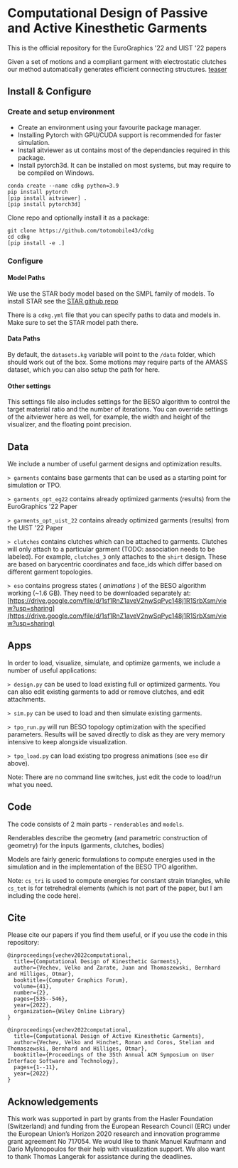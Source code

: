 # Computational Design of Passive and Active Kinesthetic Garments
This is the official repository for the EuroGraphics '22 and UIST '22 papers

Given a set of motions and a compliant garment with electrostatic clutches our method automatically generates efficient connecting structures. 
[teaser](./figures/teaser.png)


## Install & Configure
### Create and setup environment
- Create an environment using your favourite package manager.
- Installing Pytorch with GPU/CUDA support is recommended for faster simulation.
- Install aitviewer as ut contains most of the dependancies required in this package.
- Install pytorch3d. It can be installed on most systems, but may require to be compiled on Windows. 
``` 
conda create --name cdkg python=3.9  
pip install pytorch
[pip install aitviewer] .
[pip install pytorch3d]
```

Clone repo and optionally install it as a package: 
```
git clone https://github.com/totomobile43/cdkg
cd cdkg
[pip install -e .]
```

### Configure
#### Model Paths
We use the STAR body model based on the SMPL family of models. To install STAR see the
[STAR github repo](https://github.com/ahmedosman/STAR)

There is a `cdkg.yml` file that you can specify paths to data and models in. Make sure to set the STAR model path there.

#### Data Paths
By default, the `datasets.kg` variable will point to the `/data` folder, which should work out of the box. 
Some motions may require parts of the AMASS dataset, which you can also setup the path for here. 

#### Other settings
This settings file also includes settings for the BESO algorithm to control the target material ratio and the number of iterations.
You can override settings of the aitviewer here as well, for example, the width and height of the visualizer, and the floating point precision.

## Data
We include a number of useful garment designs and optimization results. 

`> garments` contains base garments that can be used as a starting point for simulation or TPO.

`> garments_opt_eg22` contains already optimized garments (results) from the EuroGraphics '22 Paper

`> garments_opt_uist_22` contains already optimized garments (results) from the UIST '22 Paper

`> clutches` contains clutches which can be attached to garments. Clutches will only attach to a particular garment (TODO: association needs to be labeled). 
For example, `clutches_3` only attaches to the `shirt` design. These are based on barycentric coordinates and face_ids which differ based on different garment topologies.

`> eso` contains progress states ( *animations* ) of the BESO algorithm working (~1.6 GB). They need to be downloaded separately at: [https://drive.google.com/file/d/1sf1RnZ1aveV2nwSqPyc148j1R1SrbXsm/view?usp=sharing](https://drive.google.com/file/d/1sf1RnZ1aveV2nwSqPyc148j1R1SrbXsm/view?usp=sharing)

## Apps
In order to load, visualize, simulate, and optimize garments, we include a number of useful applications:

`> design.py` can be used to load existing full or optimized garments. You can also edit existing garments to add or remove clutches, and edit attachments. 

`> sim.py` can be used to load and then simulate existing garments. 

`> tpo_run.py` will run BESO topology optimization with the specified parameters. Results will be saved directly to disk as they are very memory intensive to keep alongside visualization. 

`> tpo_load.py` can load existing tpo progress animations (see `eso` dir above). 

Note: There are no command line switches, just edit the code to load/run what you need.

## Code
The code consists of 2 main parts - `renderables` and `models`. 

Renderables describe the geometry (and parametric construction of geometry) for the inputs (garments, clutches, bodies)

Models are fairly generic formulations to compute energies used in the simulation and in the implementation of the BESO TPO algorithm.

Note: `cs_tri` is used to compute energies for constant strain triangles, while `cs_tet` is for tetrehedral elements (which is not part of the paper, but I am including the code here).


## Cite

Please cite our papers if you find them useful, or if you use the code in this repository:

```
@inproceedings{vechev2022computational,
  title={Computational Design of Kinesthetic Garments},
  author={Vechev, Velko and Zarate, Juan and Thomaszewski, Bernhard and Hilliges, Otmar},
  booktitle={Computer Graphics Forum},
  volume={41},
  number={2},
  pages={535--546},
  year={2022},
  organization={Wiley Online Library}
}

@inproceedings{vechev2022computational,
  title={Computational Design of Active Kinesthetic Garments},
  author={Vechev, Velko and Hinchet, Ronan and Coros, Stelian and Thomaszewski, Bernhard and Hilliges, Otmar},
  booktitle={Proceedings of the 35th Annual ACM Symposium on User Interface Software and Technology},
  pages={1--11},
  year={2022}
}
```

## Acknowledgements
This work was supported in part by grants from the Hasler Foundation (Switzerland) and funding from the European Research Council (ERC) under the European Union’s Horizon 2020 research and innovation programme grant agreement No 717054.
We would like to thank Manuel Kaufmann and Dario Mylonopoulos for their help with visualization support. We also want to thank Thomas Langerak for assistance during the deadlines.